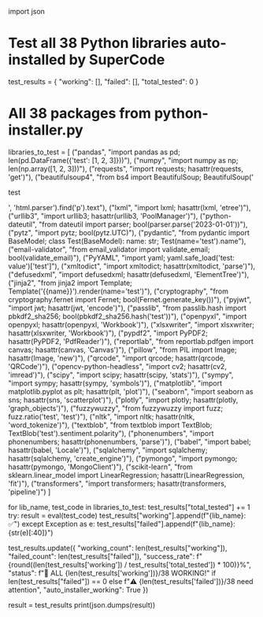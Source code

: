 import json

# Test all 38 Python libraries auto-installed by SuperCode
test_results = {
    "working": [],
    "failed": [],
    "total_tested": 0
}

# All 38 packages from python-installer.py
libraries_to_test = [
    ("pandas", "import pandas as pd; len(pd.DataFrame({'test': [1, 2, 3]}))"),
    ("numpy", "import numpy as np; len(np.array([1, 2, 3]))"),
    ("requests", "import requests; hasattr(requests, 'get')"),
    ("beautifulsoup4", "from bs4 import BeautifulSoup; BeautifulSoup('<p>test</p>', 'html.parser').find('p').text"),
    ("lxml", "import lxml; hasattr(lxml, 'etree')"),
    ("urllib3", "import urllib3; hasattr(urllib3, 'PoolManager')"),
    ("python-dateutil", "from dateutil import parser; bool(parser.parse('2023-01-01'))"),
    ("pytz", "import pytz; bool(pytz.UTC)"),
    ("pydantic", "from pydantic import BaseModel; class Test(BaseModel): name: str; Test(name='test').name"),
    ("email-validator", "from email_validator import validate_email; bool(validate_email)"),
    ("PyYAML", "import yaml; yaml.safe_load('test: value')['test']"),
    ("xmltodict", "import xmltodict; hasattr(xmltodict, 'parse')"),
    ("defusedxml", "import defusedxml; hasattr(defusedxml, 'ElementTree')"),
    ("jinja2", "from jinja2 import Template; Template('{{name}}').render(name='test')"),
    ("cryptography", "from cryptography.fernet import Fernet; bool(Fernet.generate_key())"),
    ("pyjwt", "import jwt; hasattr(jwt, 'encode')"),
    ("passlib", "from passlib.hash import pbkdf2_sha256; bool(pbkdf2_sha256.hash('test'))"),
    ("openpyxl", "import openpyxl; hasattr(openpyxl, 'Workbook')"),
    ("xlsxwriter", "import xlsxwriter; hasattr(xlsxwriter, 'Workbook')"),
    ("pypdf2", "import PyPDF2; hasattr(PyPDF2, 'PdfReader')"),
    ("reportlab", "from reportlab.pdfgen import canvas; hasattr(canvas, 'Canvas')"),
    ("pillow", "from PIL import Image; hasattr(Image, 'new')"),
    ("qrcode", "import qrcode; hasattr(qrcode, 'QRCode')"),
    ("opencv-python-headless", "import cv2; hasattr(cv2, 'imread')"),
    ("scipy", "import scipy; hasattr(scipy, 'stats')"),
    ("sympy", "import sympy; hasattr(sympy, 'symbols')"),
    ("matplotlib", "import matplotlib.pyplot as plt; hasattr(plt, 'plot')"),
    ("seaborn", "import seaborn as sns; hasattr(sns, 'scatterplot')"),
    ("plotly", "import plotly; hasattr(plotly, 'graph_objects')"),
    ("fuzzywuzzy", "from fuzzywuzzy import fuzz; fuzz.ratio('test', 'test')"),
    ("nltk", "import nltk; hasattr(nltk, 'word_tokenize')"),
    ("textblob", "from textblob import TextBlob; TextBlob('test').sentiment.polarity"),
    ("phonenumbers", "import phonenumbers; hasattr(phonenumbers, 'parse')"),
    ("babel", "import babel; hasattr(babel, 'Locale')"),
    ("sqlalchemy", "import sqlalchemy; hasattr(sqlalchemy, 'create_engine')"),
    ("pymongo", "import pymongo; hasattr(pymongo, 'MongoClient')"),
    ("scikit-learn", "from sklearn.linear_model import LinearRegression; hasattr(LinearRegression, 'fit')"),
    ("transformers", "import transformers; hasattr(transformers, 'pipeline')")
]

for lib_name, test_code in libraries_to_test:
    test_results["total_tested"] += 1
    try:
        result = eval(test_code)
        test_results["working"].append(f"{lib_name}: ✅")
    except Exception as e:
        test_results["failed"].append(f"{lib_name}: {str(e)[:40]}")

test_results.update({
    "working_count": len(test_results["working"]),
    "failed_count": len(test_results["failed"]),
    "success_rate": f"{round((len(test_results['working']) / test_results['total_tested']) * 100)}%",
    "status": f"🎉 ALL {len(test_results['working'])}/38 WORKING!" if len(test_results["failed"]) == 0 else f"⚠️ {len(test_results['failed'])}/38 need attention",
    "auto_installer_working": True
})

result = test_results
print(json.dumps(result))